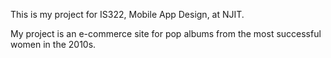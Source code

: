 This is my project for IS322, Mobile App Design, at NJIT.

My project is an e-commerce site for pop albums from the most successful women in the 2010s.
